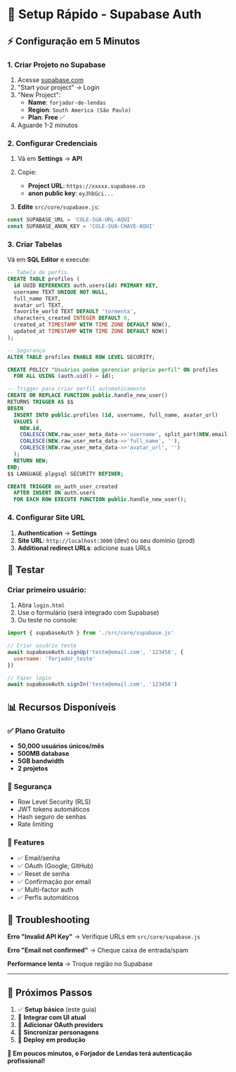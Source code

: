 # 🚀 Setup Rápido - Supabase Auth

## ⚡ Configuração em 5 Minutos

### 1. **Criar Projeto no Supabase**
1. Acesse [supabase.com](https://supabase.com)
2. "Start your project" → Login
3. "New Project":
   - **Name**: `forjador-de-lendas`
   - **Region**: `South America (São Paulo)`
   - **Plan**: **Free** ✅
4. Aguarde 1-2 minutos

### 2. **Configurar Credenciais**
1. Vá em **Settings** → **API**
2. Copie:
   - **Project URL**: `https://xxxxx.supabase.co`
   - **anon public key**: `eyJhbGci...`

3. **Edite** `src/core/supabase.js`:
```javascript
const SUPABASE_URL = 'COLE-SUA-URL-AQUI'
const SUPABASE_ANON_KEY = 'COLE-SUA-CHAVE-AQUI'
```

### 3. **Criar Tabelas**
Vá em **SQL Editor** e execute:

```sql
-- Tabela de perfis
CREATE TABLE profiles (
  id UUID REFERENCES auth.users(id) PRIMARY KEY,
  username TEXT UNIQUE NOT NULL,
  full_name TEXT,
  avatar_url TEXT,
  favorite_world TEXT DEFAULT 'tormenta',
  characters_created INTEGER DEFAULT 0,
  created_at TIMESTAMP WITH TIME ZONE DEFAULT NOW(),
  updated_at TIMESTAMP WITH TIME ZONE DEFAULT NOW()
);

-- Segurança
ALTER TABLE profiles ENABLE ROW LEVEL SECURITY;

CREATE POLICY "Usuários podem gerenciar próprio perfil" ON profiles
  FOR ALL USING (auth.uid() = id);

-- Trigger para criar perfil automaticamente
CREATE OR REPLACE FUNCTION public.handle_new_user()
RETURNS TRIGGER AS $$
BEGIN
  INSERT INTO public.profiles (id, username, full_name, avatar_url)
  VALUES (
    NEW.id,
    COALESCE(NEW.raw_user_meta_data->>'username', split_part(NEW.email, '@', 1)),
    COALESCE(NEW.raw_user_meta_data->>'full_name', ''),
    COALESCE(NEW.raw_user_meta_data->>'avatar_url', '')
  );
  RETURN NEW;
END;
$$ LANGUAGE plpgsql SECURITY DEFINER;

CREATE TRIGGER on_auth_user_created
  AFTER INSERT ON auth.users
  FOR EACH ROW EXECUTE FUNCTION public.handle_new_user();
```

### 4. **Configurar Site URL**
1. **Authentication** → **Settings**
2. **Site URL**: `http://localhost:3000` (dev) ou seu domínio (prod)
3. **Additional redirect URLs**: adicione suas URLs

## 🧪 **Testar**

### Criar primeiro usuário:
1. Abra `login.html`
2. Use o formulário (será integrado com Supabase)
3. Ou teste no console:

```javascript
import { supabaseAuth } from './src/core/supabase.js'

// Criar usuário teste
await supabaseAuth.signUp('teste@email.com', '123456', {
  username: 'forjador_teste'
})

// Fazer login
await supabaseAuth.signIn('teste@email.com', '123456')
```

## 📊 **Recursos Disponíveis**

### ✅ **Plano Gratuito**
- **50,000 usuários únicos/mês**
- **500MB database**
- **5GB bandwidth**
- **2 projetos**

### 🔐 **Segurança**
- Row Level Security (RLS)
- JWT tokens automáticos
- Hash seguro de senhas
- Rate limiting

### 🚀 **Features**
- ✅ Email/senha
- ✅ OAuth (Google, GitHub)
- ✅ Reset de senha
- ✅ Confirmação por email
- ✅ Multi-factor auth
- ✅ Perfis automáticos

## 🔧 **Troubleshooting**

**Erro "Invalid API Key"**
→ Verifique URLs em `src/core/supabase.js`

**Erro "Email not confirmed"**
→ Cheque caixa de entrada/spam

**Performance lenta**
→ Troque região no Supabase

---

## 🎯 **Próximos Passos**

1. ✅ **Setup básico** (este guia)
2. 🔄 **Integrar com UI atual**
3. 🔄 **Adicionar OAuth providers**
4. 🔄 **Sincronizar personagens**
5. 🔄 **Deploy em produção**

**🏰 Em poucos minutos, o Forjador de Lendas terá autenticação profissional!** 